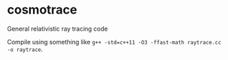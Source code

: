 # cosmotrace
General relativistic ray tracing code

Compile using something like `g++ -std=c++11 -O3 -ffast-math raytrace.cc -o raytrace`.

